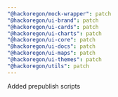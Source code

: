```yaml
---
"@hackoregon/mock-wrapper": patch
"@hackoregon/ui-brand": patch
"@hackoregon/ui-cards": patch
"@hackoregon/ui-charts": patch
"@hackoregon/ui-core": patch
"@hackoregon/ui-docs": patch
"@hackoregon/ui-maps": patch
"@hackoregon/ui-themes": patch
"@hackoregon/utils": patch
---
```


Added prepublish scripts
